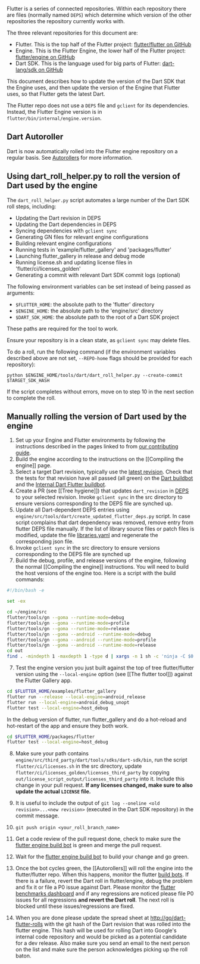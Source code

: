 Flutter is a series of connected repositories. Within each repository there are files (normally named `DEPS`) which determine which version of the other repositories the repository currently works with.

The three relevant repositories for this document are:

* Flutter. This is the top half of the Flutter project: [flutter/flutter on GitHub](https://github.com/flutter/flutter)
* Engine. This is the Flutter Engine, the lower half of the Flutter project: [flutter/engine on GitHub](https://github.com/flutter/engine)
* Dart SDK. This is the language used for big parts of Flutter: [dart-lang/sdk on GitHub](https://github.com/dart-lang/sdk)

This document describes how to update the version of the Dart SDK that the Engine uses, and then update the version of the Engine that Flutter uses, so that Flutter gets the latest Dart.

The Flutter repo does not use a `DEPS` file and `gclient` for its dependencies. Instead, the Flutter Engine version is in `flutter/bin/internal/engine.version`.

## Dart Autoroller

Dart is now automatically rolled into the Flutter engine repository on a regular basis. See [Autorollers](https://github.com/flutter/flutter/wiki/Autorollers) for more information.

## Using dart_roll_helper.py to roll the version of Dart used by the engine

The `dart_roll_helper.py` script automates a large number of the Dart SDK roll steps, including:

 - Updating the Dart revision in DEPS
 - Updating the Dart dependencies in DEPS
 - Syncing dependencies with `gclient sync`
 - Generating GN files for relevant engine configurations
 - Building relevant engine configurations
 - Running tests in 'example/flutter_gallery' and 'packages/flutter'
 - Launching flutter_gallery in release and debug mode
 - Running license.sh and updating license files in
   'flutter/ci/licenses_golden'
 - Generating a commit with relevant Dart SDK commit logs (optional)
                                                                         
The following environment variables can be set instead of being passed as
arguments:

 - `$FLUTTER_HOME`: the absolute path to the 'flutter' directory
 - `$ENGINE_HOME`: the absolute path to the 'engine/src' directory
 - `$DART_SDK_HOME`: the absolute path to the root of a Dart SDK project

These paths are required for the tool to work.

Ensure your repository is in a clean state, as `gclient sync` may delete files.

To do a roll, run the following command (if the environment variables described above are not set, `--REPO-home` flags should be provided for each repository):

```console
python $ENGINE_HOME/tools/dart/dart_roll_helper.py --create-commit $TARGET_SDK_HASH
```

If the script completes without errors, move on to step 10 in the next section to complete the roll.

## Manually rolling the version of Dart used by the engine 

1. Set up your Engine and Flutter environments by following the instructions described in the pages
   linked to from [our contributing guide](https://github.com/flutter/engine/blob/master/CONTRIBUTING.md).
2. Build the engine according to the instructions on the [[Compiling the engine]] page.
3. Select a target Dart revision, typically use the [latest revision](https://github.com/dart-lang/sdk/commits/master). Check that the tests for that revision have all passed (all green) on the [Dart buildbot](https://build.chromium.org/p/client.dart/console) and the [Internal Dart Flutter buildbot](https://ci.chromium.org/p/dart/g/flutter/console).
3. Create a PR (see [[Tree hygiene]]) that updates `dart_revision` in [DEPS](https://github.com/flutter/engine/blob/master/DEPS) to your selected revision. Invoke `gclient sync` in the src directory to ensure versions corresponding to the DEPS file are synched up.
4. Update all Dart-dependent DEPS entries using `engine/src/tools/dart/create_updated_flutter_deps.py` script. In case script complains that dart dependency was removed, remove entry from flutter DEPS file manually. If the list of library source files or patch files is modified, update the file [libraries.yaml](https://github.com/flutter/engine/blob/master/lib/snapshot/libraries.yaml) and regenerate the corresponding json file.
5. Invoke `gclient sync` in the src directory to ensure versions corresponding to the DEPS file are synched up
6. Build the debug, profile, and release versions of the engine, following the normal [[Compiling the engine]] instructions. You will need to build the host versions of the engine too. Here is a script with the build commands:

```bash
#!/bin/bash -e

set -ex

cd ~/engine/src
flutter/tools/gn --goma --runtime-mode=debug
flutter/tools/gn --goma --runtime-mode=profile
flutter/tools/gn --goma --runtime-mode=release
flutter/tools/gn --goma --android --runtime-mode=debug
flutter/tools/gn --goma --android --runtime-mode=profile
flutter/tools/gn --goma --android --runtime-mode=release
cd out
find . -mindepth 1 -maxdepth 1 -type d | xargs -n 1 sh -c 'ninja -C $0 -j1000 || exit 255'
```

7. Test the engine version you just built against the top of tree flutter/flutter version using the `--local-engine` option (see [[The flutter tool]]) against the Flutter Gallery app.

```bash
cd $FLUTTER_HOME/examples/flutter_gallery
flutter run --release --local-engine=android_release
flutter run --local-engine=android_debug_unopt
flutter test --local-engine=host_debug 
```

In the debug version of flutter, run flutter_gallery and do a hot-reload and hot-restart of the app and ensure they both work.

```bash
cd $FLUTTER_HOME/packages/flutter
flutter test --local-engine=host_debug
```

8. Make sure your path contains `engine/src/third_party/dart/tools/sdks/dart-sdk/bin`, run the script `flutter/ci/licenses.sh` in the src directory, update `flutter/ci/licenses_golden/licenses_third_party` by copying `out/license_script_output/licenses_third_party` into it. Include this change in your pull request.
**If any licenses changed, make sure to also update the actual `LICENSE` file.**

9. It is useful to include the output of `git log --oneline <old revision>...<new revision>` (executed in the Dart SDK repository) in the commit message.

10. `git push origin <your_roll_branch_name>`

11. Get a code review of the pull request done, check to make sure the [flutter engine build bot](https://build.chromium.org/p/client.flutter/console) is green and merge the pull request.

12. Wait for the [flutter engine build bot](https://build.chromium.org/p/client.flutter/console) to build your change and go green.

13. Once the bot cycles green, the [[Autorollers]] will roll the engine into the flutter/flutter repo. When this happens, monitor the flutter [build bots](https://flutter-dashboard.appspot.com/build.html). If there is a failure, revert the Dart roll in flutter/engine, debug the problem and fix it or file a P0 issue against Dart. Please monitor the [flutter benchmarks dashboard](https://flutter-dashboard.appspot.com/benchmarks.html) and if any regressions are noticed please file P0 issues for all regressions **and revert the Dart roll**. The next roll is blocked until these issues/regressions are fixed.

14. When you are done please update the spread sheet at [http://go/dart-flutter-rolls](http://go/dart-flutter-rolls) with the git hash of the Dart revision that was rolled into the flutter engine. This hash will be used for rolling Dart into Google's internal code repository and would be picked as a potential candidate for a dev release. Also make sure you send an email to the next person on the list and make sure the person acknowledges picking up the roll baton.